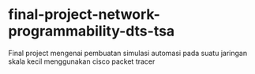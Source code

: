 # final-project-network-programmability-dts-tsa
Final project mengenai pembuatan simulasi automasi pada suatu jaringan skala kecil menggunakan cisco packet tracer
